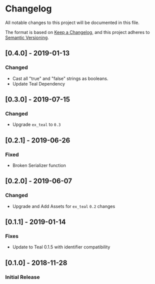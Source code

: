 # Changelog
All notable changes to this project will be documented in this file.

The format is based on [Keep a Changelog](https://keepachangelog.com/en/1.0.0/),
and this project adheres to [Semantic Versioning](https://semver.org/spec/v2.0.0.html).

## [0.4.0] - 2019-01-13

### Changed
- Cast all "true" and "false" strings as booleans.
- Update Teal Dependency

## [0.3.0] - 2019-07-15

### Changed
- Upgrade `ex_teal` to `0.3`

## [0.2.1] - 2019-06-26

### Fixed
- Broken Serializer function

## [0.2.0] - 2019-06-07

### Changed
- Upgrade and Add Assets for `ex_teal` `0.2` changes

## [0.1.1] - 2019-01-14

### Fixes
- Update to Teal 0.1.5 with identifier compatibility

## [0.1.0] - 2018-11-28
### Initial Release

